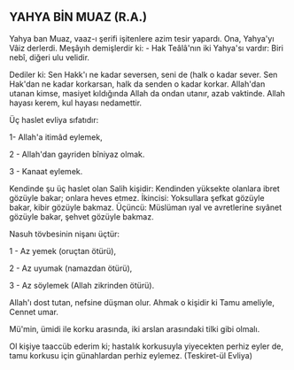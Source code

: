 ## YAHYA BİN MUAZ (R.A.)

Yahya ban Muaz, vaaz-ı şerifi işitenlere azim tesir yapardı. Ona, Yahya'yı Vâiz derlerdi. Meşâyıh demişlerdir ki: - Hak Teâlâ'nın iki Yah­ya'sı vardır: Biri nebî, diğeri ulu velidir.

Dediler ki: Sen Hakk'ı ne kadar seversen, seni de (halk o kadar sever. Sen Hak'dan ne kadar korkarsan, halk da senden o kadar korkar. Allah'dan utanan kimse, masiyet kıldığında Al­lah da ondan utanır, azab vaktinde. Allah ha­yası kerem, kul hayası nedamettir.

Üç haslet evliya sıfatıdır:

1- Allah'a itimâd eylemek,

2 - Allah'dan gayriden bîniyaz olmak.

3 - Kanaat eylemek.

Kendinde şu üç haslet olan Salih kişidir: Kendinden yüksekte olanlara ibret gözüyle bakar; onlara heves etmez. İkincisi: Yoksullara şefkat gözüyle bakar, kibir gözüyle bakmaz. Üçüncü: Müslüman ıyal ve avretlerine sıyânet gözüyle bakar, şehvet gözüyle bakmaz.

Nasuh tövbesinin nişanı üçtür:

1 - Az ye­mek (oruçtan ötürü),

2 - Az uyumak (namaz­dan ötürü),

3 - Az söylemek (Allah zikrinden ötürü).

Allah'ı dost tutan, nefsine düşman olur. Ahmak o kişidir ki Tamu ameliyle, Cennet umar.

Mü'min, ümidi ile korku arasında, iki arslan arasındaki tilki gibi olmalı.

Ol kişiye taaccüb ederim ki; hastalık korku­suyla yiyecekten perhiz eyler de, tamu korku­su için günahlardan perhiz eylemez. (Teskiret-ül Evliya)
